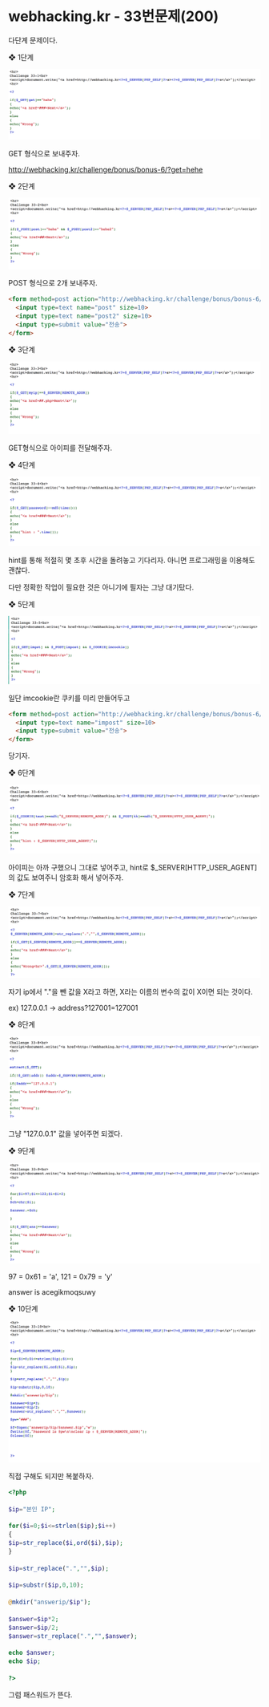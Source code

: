 # webhacking.kr - 33번문제(200)

다단계 문제이다.



❖ 1단계

![](./image/1.png)

GET 형식으로 보내주자.

http://webhacking.kr/challenge/bonus/bonus-6/?get=hehe



❖ 2단계

![](./image/2.png)

POST 형식으로 2개 보내주자.

```html
<form method=post action="http://webhacking.kr/challenge/bonus/bonus-6/lv2.php">
  <input type=text name="post" size=10>
  <input type=text name="post2" size=10>
  <input type=submit value="전송">
</form>
```



❖ 3단계

![](./image/3.png)

GET형식으로 아이피를 전달해주자.



❖ 4단계

![](./image/4.png)

hint를 통해 적절히 몇 초후 시간을 돌려놓고 기다리자. 아니면 프로그래밍을 이용해도 괜찮다.

다만 정확한 작업이 필요한 것은 아니기에 필자는 그냥 대기탔다.



❖ 5단계

![](./image/5.png)

일단 imcookie란 쿠키를 미리 만들어두고

```html
<form method=post action="http://webhacking.kr/challenge/bonus/bonus-6/md555.php?imget=hello">
  <input type=text name="impost" size=10>
  <input type=submit value="전송">
</form>
```

당기자.



❖ 6단계

![](./image/6.png)

아이피는 아까 구했으니 그대로 넣어주고, hint로 $_SERVER[HTTP_USER_AGENT] 의 값도 보여주니 암호화 해서 넣어주자.



❖ 7단계

![](./image/7.png)

자기 ip에서 "."을 뺀 값을 X라고 하면, X라는 이름의 변수의 값이 X이면 되는 것이다.



ex) 127.0.0.1 -> address?127001=127001



❖ 8단계

![](./image/8.png)

그냥 "127.0.0.1" 값을 넣어주면 되겠다.



❖ 9단계

![](./image/9.png)

97 = 0x61 = 'a', 121 = 0x79 = 'y'

answer is acegikmoqsuwy



❖ 10단계

![](./image/10.png)

직접 구해도 되지만 복붙하자.

```php
<?php

$ip="본인 IP";

for($i=0;$i<=strlen($ip);$i++)
{
$ip=str_replace($i,ord($i),$ip);
}

$ip=str_replace(".","",$ip);

$ip=substr($ip,0,10);

@mkdir("answerip/$ip");

$answer=$ip*2;
$answer=$ip/2;
$answer=str_replace(".","",$answer);

echo $answer;
echo $ip;

?>
```

그럼 패스워드가 뜬다.